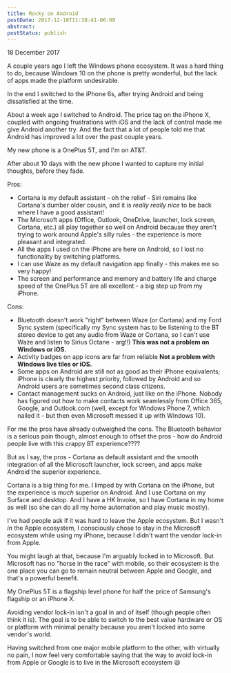 ```yaml
---
title: Rocky on Android
postDate: 2017-12-18T11:38:41-06:00
abstract: 
postStatus: publish
---
```

18 December 2017

A couple years ago I left the Windows phone ecosystem. It was a hard thing to do, because Windows 10 on the phone is pretty wonderful, but the lack of apps made the platform undesirable.

In the end I switched to the iPhone 6s, after trying Android and being dissatisfied at the time.

About a week ago I switched to Android. The price tag on the iPhone X, coupled with ongoing frustrations with iOS and the lack of control made me give Android another try. And the fact that a lot of people told me that Android has improved a lot over the past couple years.

My new phone is a OnePlus 5T, and I'm on AT&T.

After about 10 days with the new phone I wanted to capture my initial thoughts, before they fade.

Pros:

- Cortana is my default assistant - oh the relief - Siri remains like Cortana's dumber older cousin, and it is *really really nice* to be back where I have a good assistant!
- The Microsoft apps (Office, Outlook, OneDrive, launcher, lock screen, Cortana, etc.) all play together so well on Android because they aren't trying to work around Apple's silly rules - the experience is more pleasant and integrated.
- All the apps I used on the iPhone are here on Android, so I lost no functionality by switching platforms.
- I can use Waze as my default navigation app finally - this makes me so very happy!
- The screen and performance and memory and battery life and charge speed of the OnePlus 5T are all excellent - a big step up from my iPhone.


Cons:

- Bluetooth doesn't work "right" between Waze (or Cortana) and my Ford Sync system (specifically my Sync system has to be listening to the BT stereo device to get any audio from Waze or Cortana, so I can't use Waze and listen to Sirius Octane - arg!!) **This was not a problem on Windows or iOS.**
- Activity badges on app icons are far from reliable **Not a problem with Windows live tiles or iOS.**
- Some apps on Android are still not as good as their iPhone equivalents; iPhone is clearly the highest priority, followed by Android and so Android users are sometimes second class citizens.
- Contact management sucks on Android, just like on the iPhone. Nobody has figured out how to make contacts work seamlessly from Office 365, Google, and Outlook.com (well, except for Windows Phone 7, which nailed it - but then even Microsoft messed it up with Windows 10).


For me the pros have already outweighed the cons. The Bluetooth behavior is a serious pain though, almost enough to offset the pros - how do Android people live with this crappy BT experience????

But as I say, the pros - Cortana as default assistant and the smooth integration of all the Microsoft launcher, lock screen, and apps make Android the superior experience.

Cortana is a big thing for me. I limped by with Cortana on the iPhone, but the experience is *much* superior on Android. And I use Cortana on my Surface and desktop. And I have a HK Invoke, so I have Cortana in my home as well (so she can do all my home automation and play music mostly).

I've had people ask if it was hard to leave the Apple ecosystem. But I wasn't *in* the Apple ecosystem, I consciously chose to stay in the Microsoft ecosystem while using my iPhone, because I didn't want the vendor lock-in from Apple.

You might laugh at that, because I'm arguably locked in to Microsoft. But Microsoft has no "horse in the race" with mobile, so their ecosystem is the one place you can go to remain neutral between Apple and Google, and that's a powerful benefit.

My OnePlus 5T is a flagship level phone for half the price of Samsung's flagship or an iPhone X.

Avoiding vendor lock-in isn't a goal in and of itself (though people often think it is). The goal is to be able to switch to the best value hardware or OS or platform with minimal penalty because you aren't locked into some vendor's world.

Having switched from one major mobile platform to the other, with virtually no pain, I now feel very comfortable saying that the way to avoid lock-in from Apple or Google is to live in the Microsoft ecosystem 😃
